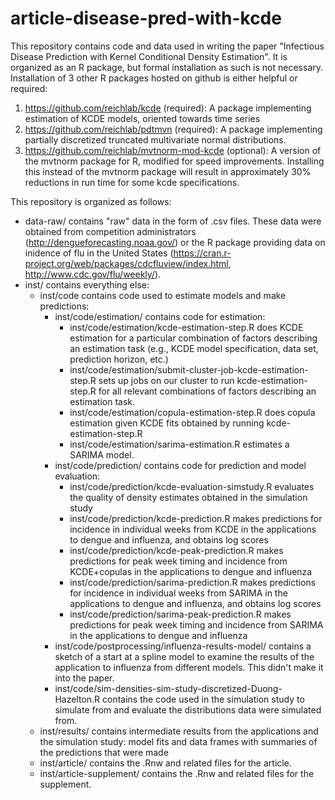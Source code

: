 # article-disease-pred-with-kcde

This repository contains code and data used in writing the paper "Infectious Disease Prediction with Kernel Conditional Density Estimation". It is organized as an R package, but formal installation as such is not necessary. Installation of 3 other R packages hosted on github is either helpful or required:

1. https://github.com/reichlab/kcde (required): A package implementing estimation of KCDE models, oriented towards time series
2. https://github.com/reichlab/pdtmvn (required): A package implementing partially discretized truncated multivariate normal distributions.
3. https://github.com/reichlab/mvtnorm-mod-kcde (optional): A version of the mvtnorm package for R, modified for speed improvements. Installing this instead of the mvtnorm package will result in approximately 30% reductions in run time for some kcde specifications.

This repository is organized as follows:
* data-raw/ contains "raw" data in the form of .csv files. These data were obtained from competition administrators (http://dengueforecasting.noaa.gov/) or the R package providing data on inidence of flu in the United States (https://cran.r-project.org/web/packages/cdcfluview/index.html, http://www.cdc.gov/flu/weekly/).
* inst/ contains everything else:
    * inst/code contains code used to estimate models and make predictions:
        * inst/code/estimation/ contains code for estimation:
            * inst/code/estimation/kcde-estimation-step.R does KCDE estimation for a particular combination of factors describing an estimation task (e.g., KCDE model specification, data set, prediction horizon, etc.)
            * inst/code/estimation/submit-cluster-job-kcde-estimation-step.R sets up jobs on our cluster to run kcde-estimation-step.R for all relevant combinations of factors describing an estimation task.
            * inst/code/estimation/copula-estimation-step.R does copula estimation given KCDE fits obtained by running kcde-estimation-step.R
            * inst/code/estimation/sarima-estimation.R estimates a SARIMA model.
        * inst/code/prediction/ contains code for prediction and model evaluation:
            * inst/code/prediction/kcde-evaluation-simstudy.R evaluates the quality of density estimates obtained in the simulation study
            * inst/code/prediction/kcde-prediction.R makes predictions for incidence in individual weeks from KCDE in the applications to dengue and influenza, and obtains log scores
            * inst/code/prediction/kcde-peak-prediction.R makes predictions for peak week timing and incidence from KCDE+copulas in the applications to dengue and influenza
            * inst/code/prediction/sarima-prediction.R makes predictions for incidence in individual weeks from SARIMA in the applications to dengue and influenza, and obtains log scores
            * inst/code/prediction/sarima-peak-prediction.R makes predictions for peak week timing and incidence from SARIMA in the applications to dengue and influenza
        * inst/code/postprocessing/influenza-results-model/ contains a sketch of a start at a spline model to examine the results of the application to influenza from different models. This didn't make it into the paper.
        * inst/code/sim-densities-sim-study-discretized-Duong-Hazelton.R contains the code used in the simulation study to simulate from and evaluate the distributions data were simulated from.
    * inst/results/ contains intermediate results from the applications and the simulation study: model fits and data frames with summaries of the predictions that were made
    * inst/article/ contains the .Rnw and related files for the article.
    * inst/article-supplement/ contains the .Rnw and related files for the supplement.
